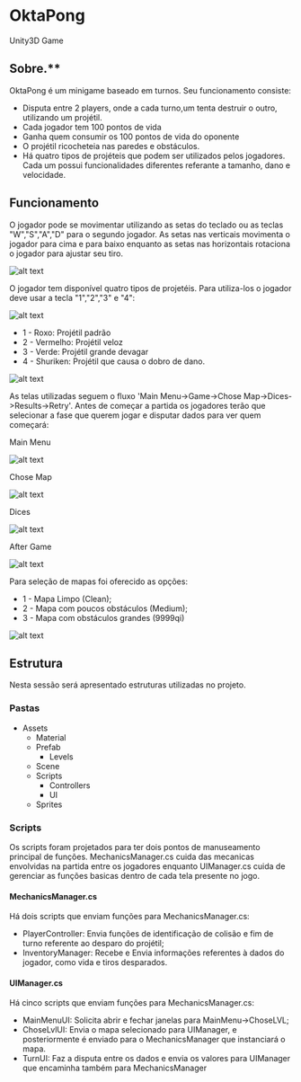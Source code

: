 # OktaPong
Unity3D Game

## Sobre.**<br/>
OktaPong é um minigame baseado em turnos. Seu funcionamento consiste:
- Disputa entre 2 players, onde a cada turno,um tenta destruir o outro, utilizando um projétil.
- Cada jogador tem 100 pontos de vida
- Ganha quem consumir os 100 pontos de vida do oponente
- O projétil ricocheteia nas paredes e obstáculos.
- Há quatro tipos de projéteis que podem ser utilizados pelos jogadores. Cada um possui funcionalidades diferentes referante a tamanho, dano e velocidade.


## Funcionamento

O jogador pode se movimentar utilizando as setas do teclado ou as teclas "W","S","A","D" para o segundo jogador. As setas nas verticais movimenta o jogador para cima e para baixo enquanto as setas nas horizontais rotaciona o jogador para ajustar seu tiro.


![alt text](https://github.com/Esposi/OktaPong/blob/main/clone%20def/movimentacaoplayer.png)

O jogador tem disponível quatro tipos de projetéis. Para utiliza-los o jogador deve usar a tecla "1","2","3" e "4":

![alt text](https://github.com/Esposi/OktaPong/blob/main/clone%20def/skills1.png)

- 1 - Roxo: Projétil padrão
- 2 - Vermelho: Projétil veloz
- 3 - Verde: Projétil grande devagar
- 4 - Shuriken: Projétil que causa o dobro de dano.

![alt text](https://github.com/Esposi/OktaPong/blob/main/clone%20def/skills2.png)

As telas utilizadas seguem o fluxo 'Main Menu->Game->Chose Map->Dices->Results->Retry'. Antes de começar a partida os jogadores terão que selecionar a fase que querem jogar e disputar dados para ver quem começará:

Main Menu

![alt text](https://github.com/Esposi/OktaPong/blob/main/clone%20def/menu1.png)

Chose Map

![alt text](https://github.com/Esposi/OktaPong/blob/main/clone%20def/fases.png)

Dices 

![alt text](https://github.com/Esposi/OktaPong/blob/main/clone%20def/menu2.png)

After Game

![alt text](https://github.com/Esposi/OktaPong/blob/main/clone%20def/menu3.png)


Para seleção de mapas foi oferecido as opções:

- 1 - Mapa Limpo (Clean);
- 2 - Mapa com poucos obstáculos (Medium);
- 3 - Mapa com obstáculos grandes (9999qi)


![alt text](https://github.com/Esposi/OktaPong/blob/main/clone%20def/maps.png)


## Estrutura

Nesta sessão será apresentado estruturas utilizadas no projeto.

### Pastas

- Assets
  - Material
  - Prefab   
    - Levels    
  - Scene
  - Scripts   
    - Controllers   
    - UI    
  - Sprites
  
### Scripts

Os scripts foram projetados para ter dois pontos de manuseamento principal de funções. MechanicsManager.cs cuida das mecanicas envolvidas na partida entre os jogadores enquanto UIManager.cs cuida de gerenciar as funções basicas dentro de cada tela presente no jogo.

#### MechanicsManager.cs

Há dois scripts que enviam funções para MechanicsManager.cs:

- PlayerController: Envia funções de identificação de colisão e fim de turno referente ao desparo do projétil;
- InventoryManager: Recebe e Envia informações referentes à dados do jogador, como vida e tiros desparados.

#### UIManager.cs

Há cinco scripts que enviam funções para MechanicsManager.cs:

- MainMenuUI: Solicita abrir e fechar janelas para MainMenu->ChoseLVL;
- ChoseLvlUI: Envia o mapa selecionado para UIManager, e posteriormente é enviado para o MechanicsManager que instanciará o mapa.
- TurnUI: Faz a disputa entre os dados e envia os valores para UIManager que encaminha também para MechanicsManager
